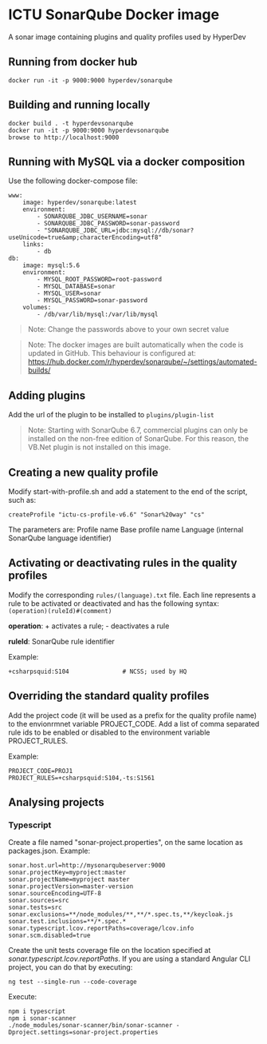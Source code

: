# ICTU SonarQube Docker image
A sonar image containing plugins and quality profiles used by HyperDev

## Running from docker hub

    docker run -it -p 9000:9000 hyperdev/sonarqube

## Building and running locally

    docker build . -t hyperdevsonarqube
    docker run -it -p 9000:9000 hyperdevsonarqube
    browse to http://localhost:9000

## Running with MySQL via a docker composition

Use the following docker-compose file:

    www:
        image: hyperdev/sonarqube:latest
        environment:
            - SONARQUBE_JDBC_USERNAME=sonar
            - SONARQUBE_JDBC_PASSWORD=sonar-password
            - "SONARQUBE_JDBC_URL=jdbc:mysql://db/sonar?useUnicode=true&amp;characterEncoding=utf8"
        links:
            - db
    db:
        image: mysql:5.6
        environment:
            - MYSQL_ROOT_PASSWORD=root-password
            - MYSQL_DATABASE=sonar
            - MYSQL_USER=sonar
            - MYSQL_PASSWORD=sonar-password
        volumes:
            - /db/var/lib/mysql:/var/lib/mysql

> Note: Change the passwords above to your own secret value

> Note: The docker images are built automatically when the code is updated in GitHub. This behaviour is configured at: https://hub.docker.com/r/hyperdev/sonarqube/~/settings/automated-builds/

## Adding plugins
Add the url of the plugin to be installed to ```plugins/plugin-list```

> Note: Starting with SonarQube 6.7, commercial plugins can only be installed on the non-free edition of SonarQube. For this reason, the VB.Net plugin is not installed on this image.

## Creating a new quality profile

Modify start-with-profile.sh and add a statement to the end of the script, such as:

    createProfile "ictu-cs-profile-v6.6" "Sonar%20way" "cs"

The parameters are:
Profile name
Base profile name
Language (internal SonarQube language identifier)

## Activating or deactivating rules in the quality profiles

Modify the corresponding ```rules/(language).txt``` file.
Each line represents a rule to be activated or deactivated and has the following syntax:
```(operation)(ruleId)#(comment)```

**operation**:
    + activates a rule; - deactivates a rule

**ruleId**: SonarQube rule identifier

Example:

    +csharpsquid:S104               # NCSS; used by HQ

## Overriding the standard quality profiles

Add the project code (it will be used as a prefix for the quality profile name) to the envionrmnet variable PROJECT_CODE.
Add a list of comma separated rule ids to be enabled or disabled to the environment variable PROJECT_RULES.

Example:

    PROJECT_CODE=PROJ1
    PROJECT_RULES=+csharpsquid:S104,-ts:S1561

## Analysing projects

### Typescript

Create a file named "sonar-project.properties", on the same location as packages.json. Example:

    sonar.host.url=http://mysonarqubeserver:9000
    sonar.projectKey=myproject:master
    sonar.projectName=myproject master
    sonar.projectVersion=master-version
    sonar.sourceEncoding=UTF-8
    sonar.sources=src
    sonar.tests=src
    sonar.exclusions=**/node_modules/**,**/*.spec.ts,**/keycloak.js
    sonar.test.inclusions=**/*.spec.*
    sonar.typescript.lcov.reportPaths=coverage/lcov.info
    sonar.scm.disabled=true

Create the unit tests coverage file on the location specified at *sonar.typescript.lcov.reportPaths*. If you are using a standard Angular CLI project, you  can do that by executing:

    ng test --single-run --code-coverage

Execute: 

    npm i typescript
    npm i sonar-scanner
    ./node_modules/sonar-scanner/bin/sonar-scanner -Dproject.settings=sonar-project.properties
